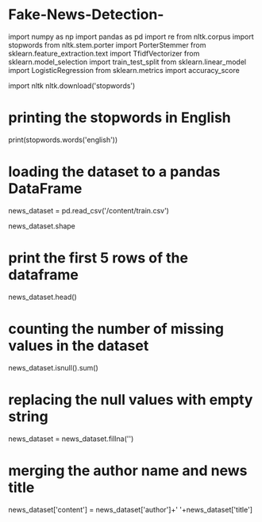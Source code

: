 # Fake-News-Detection-

import numpy as np
import pandas as pd
import re
from nltk.corpus import stopwords
from nltk.stem.porter import PorterStemmer
from sklearn.feature_extraction.text import TfidfVectorizer
from sklearn.model_selection import train_test_split
from sklearn.linear_model import LogisticRegression
from sklearn.metrics import accuracy_score


import nltk
nltk.download('stopwords')

# printing the stopwords in English
print(stopwords.words('english'))

# loading the dataset to a pandas DataFrame
news_dataset = pd.read_csv('/content/train.csv')

news_dataset.shape

# print the first 5 rows of the dataframe
news_dataset.head()

# counting the number of missing values in the dataset
news_dataset.isnull().sum()

# replacing the null values with empty string
news_dataset = news_dataset.fillna('')

# merging the author name and news title
news_dataset['content'] = news_dataset['author']+' '+news_dataset['title']
